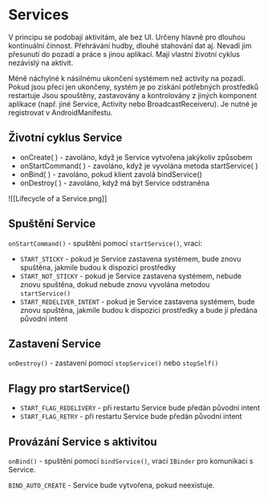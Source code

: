 # Services
V principu se podobají aktivitám, ale bez UI. Určeny hlavně pro dlouhou kontinuální činnost. Přehrávání hudby, dlouhé stahování dat aj. Nevadí jim přesunutí do pozadí a práce s jinou aplikací. Mají vlastní životní cyklus nezávislý na aktivit.

Méně náchylné k násilnému ukončení systémem než
activity na pozadí. Pokud jsou přeci jen ukončeny, systém je po získání potřebných prostředků restartuje
Jsou spouštěny, zastavovány a kontrolovány z jiných
komponent aplikace (např. jiné Service, Activity nebo
BroadcastReceiveru). Je nutné je registrovat v AndroidManifestu.

## Životní cyklus Service

- onCreate( ) - zavoláno, když je Service vytvořena jakýkoliv způsobem 
- onStartCommand( ) - zavoláno, když je vyvolána metoda startService( ) 
- onBind( ) - zavoláno, pokud klient zavolá bindService()
- onDestroy( ) - zavoláno, když má být Service odstraněna

![[Lifecycle of a Service.png]]

## Spuštění Service
`onStartCommand()` - spuštění pomocí `startService()`, vrací: 
- `START_STICKY` - pokud je Service zastavena systémem, bude znovu spuštěna, jakmile budou k dispozici prostředky
- `START_NOT_STICKY` - pokud je Service zastavena systémem, nebude znovu spuštěna, dokud nebude znovu vyvolána metodou `startService()`
- `START_REDELIVER_INTENT` - pokud je Service zastavena systémem, bude znovu spuštěna, jakmile budou k dispozici prostředky a bude jí předána původní intent

## Zastavení Service
`onDestroy()` - zastavení pomocí `stopService()` nebo `stopSelf()`

## Flagy pro startService()
- `START_FLAG_REDELIVERY` - při restartu Service bude předán původní intent
- `START_FLAG_RETRY` - při restartu Service bude předán původní intent

## Provázání Service s aktivitou
`onBind()` - spuštění pomocí `bindService()`, vrací `IBinder` pro komunikaci s Service.

`BIND_AUTO_CREATE` - Service bude vytvořena, pokud neexistuje.